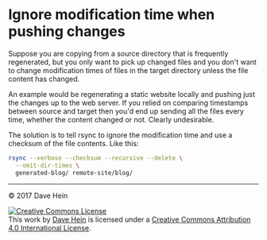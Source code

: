 # Ignore modification time when pushing changes

Suppose you are copying from a source directory that is frequently regenerated, but you only want to pick up changed files and you don't want to change modification times of files in the target directory unless the file content has changed.

An example would be regenerating a static website locally and pushing just the changes up to the web server. If you relied on comparing timestamps between source and target then you'd end up sending all the files every time, whether the content changed or not. Clearly undesirable.

The solution is to tell rsync to ignore the modification time and use a checksum of the file contents. Like this:

```bash
rsync --verbose --checksum --recursive --delete \
  --omit-dir-times \
  generated-blog/ remote-site/blog/
```

---

&copy; 2017 Dave Hein

<a rel="license" href="http://creativecommons.org/licenses/by/4.0/"><img alt="Creative Commons License" style="border-width:0" src="https://i.creativecommons.org/l/by/4.0/88x31.png" /></a><br />This <span xmlns:dct="http://purl.org/dc/terms/" href="http://purl.org/dc/dcmitype/Text" rel="dct:type">work</span> by <a xmlns:cc="http://creativecommons.org/ns#" href="https://github.com/JeNeSuisPasDave/til" property="cc:attributionName" rel="cc:attributionURL">Dave Hein</a> is licensed under a <a rel="license" href="http://creativecommons.org/licenses/by/4.0/">Creative Commons Attribution 4.0 International License</a>.
